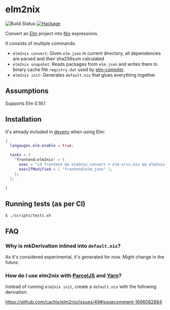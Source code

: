 # elm2nix

![Build Status](https://github.com/cachix/elm2nix/workflows/Test/badge.svg)
[![Hackage](https://img.shields.io/hackage/v/elm2nix.svg)](https://hackage.haskell.org/package/elm2nix)

Convert an [Elm](http://elm-lang.org/) project into
[Nix](https://nixos.org/nix/) expressions.

It consists of multiple commands:
- `elm2nix convert`: Given `elm.json` in current directory, all dependencies are
  parsed and their sha256sum calculated
- `elm2nix snapshot`: Reads packages from `elm.json` and writes them to binary cache file `registry.dat` used by [elm-compiler](https://github.com/elm/compiler/blob/047d5026fe6547c842db65f7196fed3f0b4743ee/builder/src/Stuff.hs#L147).
- `elm2nix init`: Generates `default.nix` that glues everything together

## Assumptions

Supports Elm 0.19.1

## Installation

It's already included in [devenv](https://devenv.sh/getting-started/) when using Elm:

```nix
{
  langauges.elm.enable = true;

  tasks = {
    "frontend:elm2nix" = {
      exec = "cd frontend && elm2nix convert > elm-srcs.nix && elm2nix snapshot";
      execIfModified = [ "frontend/elm.json" ];
    };
  };

}
```

## Running tests (as per CI)

    $ ./scripts/tests.sh

## FAQ

### Why is mkDerivation inlined into `default.nix`?

As it's considered experimental, it's generated for now. Might change in the future.

### How do I use elm2nix with [ParcelJS][parceljs] and [Yarn][yarn-v1]?

Instead of running `elm2nix init`, create a `default.nix` with the following derivation:

https://github.com/cachix/elm2nix/issues/49#issuecomment-1696082884

[parceljs]: https://parceljs.org/
[yarn-v1]: https://classic.yarnpkg.com/lang/en/
